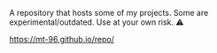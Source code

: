 
A repository that hosts some of my projects. Some are experimental/outdated. Use at your own risk. ⚠️

https://mt-96.github.io/repo/
